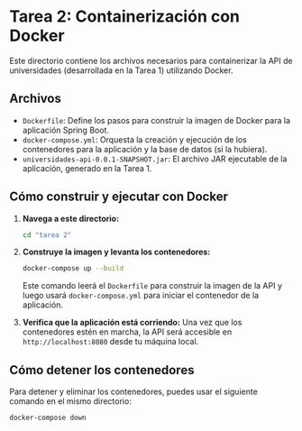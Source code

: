 # Tarea 2: Containerización con Docker

Este directorio contiene los archivos necesarios para containerizar la API de universidades (desarrollada en la Tarea 1) utilizando Docker.

## Archivos

-   `Dockerfile`: Define los pasos para construir la imagen de Docker para la aplicación Spring Boot.
-   `docker-compose.yml`: Orquesta la creación y ejecución de los contenedores para la aplicación y la base de datos (si la hubiera).
-   `universidades-api-0.0.1-SNAPSHOT.jar`: El archivo JAR ejecutable de la aplicación, generado en la Tarea 1.

## Cómo construir y ejecutar con Docker

1.  **Navega a este directorio:**
    ```bash
    cd "tarea 2"
    ```

2.  **Construye la imagen y levanta los contenedores:**
    ```bash
    docker-compose up --build
    ```

    Este comando leerá el `Dockerfile` para construir la imagen de la API y luego usará `docker-compose.yml` para iniciar el contenedor de la aplicación.

3.  **Verifica que la aplicación está corriendo:**
    Una vez que los contenedores estén en marcha, la API será accesible en `http://localhost:8080` desde tu máquina local.

## Cómo detener los contenedores

Para detener y eliminar los contenedores, puedes usar el siguiente comando en el mismo directorio:

```bash
docker-compose down
```
